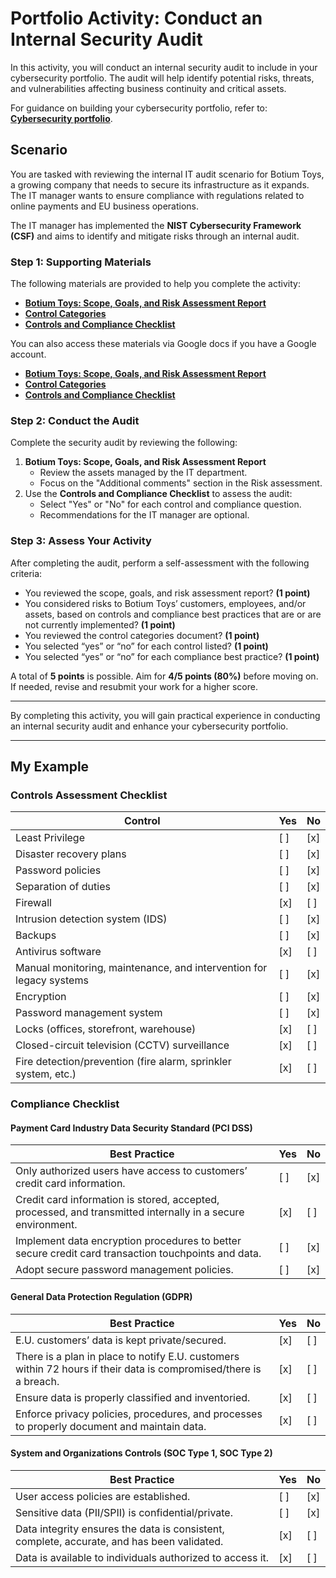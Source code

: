 # **Portfolio Activity: Conduct an Internal Security Audit**

In this activity, you will conduct an internal security audit to include in your cybersecurity portfolio. The audit will help identify potential risks, threats, and vulnerabilities affecting business continuity and critical assets.

For guidance on building your cybersecurity portfolio, refer to: **[Cybersecurity portfolio](../../Cybersecurity_Protfolio.md)**.

## **Scenario**

You are tasked with reviewing the internal IT audit scenario for Botium Toys, a growing company that needs to secure its infrastructure as it expands. The IT manager wants to ensure compliance with regulations related to online payments and EU business operations.

The IT manager has implemented the **NIST Cybersecurity Framework (CSF)** and aims to identify and mitigate risks through an internal audit.

### Step 1: Supporting Materials

The following materials are provided to help you complete the activity:

- **[Botium Toys: Scope, Goals, and Risk Assessment Report](./Botium_Toys_report.docx)**
- **[Control Categories](./Control_categories.docx)**
- **[Controls and Compliance Checklist](./Compliance_checklist.docx)**

You can also access these materials via Google docs if you have a Google account.

- **[Botium Toys: Scope, Goals, and Risk Assessment Report](https://docs.google.com/document/d/1s2u_RuhRAI40JSh-eZHvaFsV1ZMxcNSWXifHDTOsgFc/template/preview#heading=h.evidx83t54sc)**
- **[Control Categories](https://docs.google.com/document/d/1HsIw5HNDbRXzW7pmhPLsK06B7HF-KMifENO_TlccbSU/template/preview)**
- **[Controls and Compliance Checklist](https://docs.google.com/document/d/10NoXfyE3ZSiHFqiTE0fINL3xdPvTZq0j0VwnFEM0N3g/template/preview#heading=h.87tykp1u0l36)**



### Step 2: Conduct the Audit

Complete the security audit by reviewing the following:

1. **Botium Toys: Scope, Goals, and Risk Assessment Report**
   - Review the assets managed by the IT department.
   - Focus on the "Additional comments" section in the Risk assessment.
2. Use the **Controls and Compliance Checklist** to assess the audit:
   - Select "Yes" or "No" for each control and compliance question.
   - Recommendations for the IT manager are optional.

### Step 3: Assess Your Activity

After completing the audit, perform a self-assessment with the following criteria:

- You reviewed the scope, goals, and risk assessment report? **(1 point)**
- You considered risks to Botium Toys’ customers, employees, and/or assets, based on controls and compliance best practices that are or are not currently implemented? **(1 point)**
- You reviewed the control categories document? **(1 point)**
- You selected “yes” or “no” for each control listed? **(1 point)**
- You selected “yes” or “no” for each compliance best practice? **(1 point)**


A total of **5 points** is possible. Aim for **4/5 points (80%)** before moving on. If needed, revise and resubmit your work for a higher score.

---

By completing this activity, you will gain practical experience in conducting an internal security audit and enhance your cybersecurity portfolio.

---

## **My Example**

### Controls Assessment Checklist

| Control | Yes | No |
|---------|-----|----|
| Least Privilege | [ ] | [x] |
| Disaster recovery plans | [ ] | [x] |
| Password policies | [ ] | [x] |
| Separation of duties | [ ] | [x] |
| Firewall | [x] | [ ] |
| Intrusion detection system (IDS) | [ ] | [x] |
| Backups | [ ] | [x] |
| Antivirus software | [x] | [ ] |
| Manual monitoring, maintenance, and intervention for legacy systems | [ ] | [x] |
| Encryption | [ ] | [x] |
| Password management system | [ ] | [x] |
| Locks (offices, storefront, warehouse) | [x] | [ ] |
| Closed-circuit television (CCTV) surveillance | [x] | [ ] |
| Fire detection/prevention (fire alarm, sprinkler system, etc.) | [x] | [ ] |

### Compliance Checklist

#### Payment Card Industry Data Security Standard (PCI DSS)

| Best Practice | Yes | No |
|--------------|-----|----|
| Only authorized users have access to customers’ credit card information. | [ ] | [x] |
| Credit card information is stored, accepted, processed, and transmitted internally in a secure environment. | [x] | [ ] |
| Implement data encryption procedures to better secure credit card transaction touchpoints and data. | [ ] | [x] |
| Adopt secure password management policies. | [ ] | [x] |

#### General Data Protection Regulation (GDPR)

| Best Practice | Yes | No |
|--------------|-----|----|
| E.U. customers’ data is kept private/secured. | [x] | [ ] |
| There is a plan in place to notify E.U. customers within 72 hours if their data is compromised/there is a breach. | [x] | [ ] |
| Ensure data is properly classified and inventoried. | [x] | [ ] |
| Enforce privacy policies, procedures, and processes to properly document and maintain data. | [x] | [ ] |

#### System and Organizations Controls (SOC Type 1, SOC Type 2)

| Best Practice | Yes | No |
|--------------|-----|----|
| User access policies are established. | [ ] | [x] |
| Sensitive data (PII/SPII) is confidential/private. | [ ] | [x] |
| Data integrity ensures the data is consistent, complete, accurate, and has been validated. | [x] | [ ] |
| Data is available to individuals authorized to access it. | [x] | [ ] |

